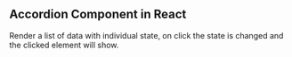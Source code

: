 ## Accordion Component in React

Render a list of data with individual state, on click the state is changed and the clicked element will show.
